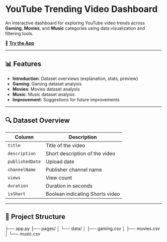 # YouTube Trending Video Dashboard
An interactive dashboard for exploring YouTube video trends across **Gaming**, **Movies**, and **Music** categories using data visualization and filtering tools.

🔗 **[Try the App](https://yt-trending-video.streamlit.app/)**

---

## 📊 Features

- **Introduction**: Dataset overviews (explanation, stats, preview)
- **Gaming**: Gaming dataset analysis
- **Movies**: Movies dataset analysis
- **Music**: Music dataset analysis
- **Improvement**: Suggestions for future improvements

---

## 🔍 Dataset Overview

| Column         | Description                        |
|----------------|------------------------------------|
| `title`        | Title of the video                 |
| `description`  | Short description of the video     |
| `publishedDate`| Upload date                        |
| `channelName`  | Publisher channel name             |
| `views`        | View count                         |
| `duration`     | Duration in seconds                |
| `isShort`      | Boolean indicating Shorts video    |

---

## 📁 Project Structure
├── app.py
├── pages/
│   └── data/
│       ├── gaming.csv
│       ├── movies.csv
│       └── music.csv

